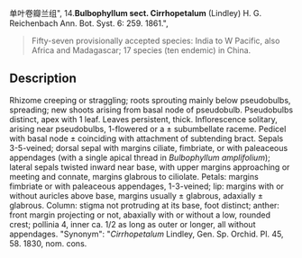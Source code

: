 单叶卷瓣兰组",
14.**Bulbophyllum sect. Cirrhopetalum** (Lindley) H. G. Reichenbach Ann. Bot. Syst. 6: 259. 1861.",

> Fifty-seven provisionally accepted species: India to W Pacific, also Africa and Madagascar; 17 species (ten endemic) in China.

## Description
Rhizome creeping or straggling; roots sprouting mainly below pseudobulbs, spreading; new shoots arising from basal node of pseudobulb. Pseudobulbs distinct, apex with 1 leaf. Leaves persistent, thick. Inflorescence solitary, arising near pseudobulbs, 1-flowered or a ± subumbellate raceme. Pedicel with basal node ± coinciding with attachment of subtending bract. Sepals 3-5-veined; dorsal sepal with margins ciliate, fimbriate, or with paleaceous appendages (with a single apical thread in *Bulbophyllum amplifolium*); lateral sepals twisted inward near base, with upper margins approaching or meeting and connate, margins glabrous to ciliolate. Petals: margins fimbriate or with paleaceous appendages, 1-3-veined; lip: margins with or without auricles above base, margins usually ± glabrous, adaxially ± glabrous. Column: stigma not protruding at its base, foot distinct; anther: front margin projecting or not, abaxially with or without a low, rounded crest; pollinia 4, inner ca. 1/2 as long as outer or longer, all without appendages.
  "Synonym": "*Cirrhopetalum* Lindley, Gen. Sp. Orchid. Pl. 45, 58. 1830, nom. cons.
